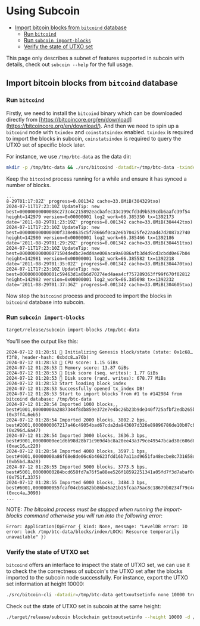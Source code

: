 # Using Subcoin

<!-- clap-markdown-toc -->

*   [Import bitcoin blocks from `bitcoind` database](#import-bitcoin-blocks-from-`bitcoind`-database)
    *   [Run `bitcoind`](#run-`bitcoind`)
    *   [Run `subcoin import-blocks`](#run-`subcoin-import-blocks`)
    *   [Verify the state of UTXO set](#verify-the-state-of-utxo-set)

<!-- /clap-markdown-toc -->

This page only describes a subnet of features supported in subcoin with details, check out `subcoin --help` for the full usage.

## Import bitcoin blocks from `bitcoind` database

### Run `bitcoind`

Firstly, we need to install the `bitcoind` binary which can be downloaded directly from [https://bitcoincore.org/en/download](https://bitcoincore.org/en/download/).
And then we need to spin up a `bitcoind` node with `txindex` and `coinstatsindex` enabled. `txindex` is required to import the blocks in subcoin, `coinstatsindex` is required
to query the UTXO set of specific block later.

For instance, we use `/tmp/btc-data` as the data dir:

<!-- TODO: specify the exact version of bitcoind we are using here. -->

```bash
mkdir -p /tmp/btc-data && ./src/bitcoind -datadir=/tmp/btc-data -txindex -coinstatsindex
```

Keep the `bitcoind` process running for a while and ensure it has synced a number of blocks.

```
...
8-29T01:17:02Z' progress=0.001342 cache=33.0MiB(304329txo)
2024-07-11T17:23:10Z UpdateTip: new best=00000000000008c273c4c215892eacbafec33c199cfd3d9b539cdb6aafc39f54 height=142979 version=0x00000001 log2_work=66.385350 tx=1392173 date='2011-08-29T01:23:19Z' progress=0.001342 cache=33.0MiB(304442txo)
2024-07-11T17:23:10Z UpdateTip: new best=000000000000000f338e8635c5f78666f0ca2e6b70425fe22aad47d2087a2740 height=142980 version=0x00000001 log2_work=66.385466 tx=1392186 date='2011-08-29T01:29:29Z' progress=0.001342 cache=33.0MiB(304451txo)
2024-07-11T17:23:10Z UpdateTip: new best=000000000000071504dedbc2edd4ae008aca9a6086afb3d4d9cd3cbdd0e67b04 height=142981 version=0x00000001 log2_work=66.385582 tx=1392218 date='2011-08-29T01:35:02Z' progress=0.001342 cache=33.0MiB(304470txo)
2024-07-11T17:23:10Z UpdateTip: new best=00000000000001c59463d1a0b6d70274ed4aea4cf757289363ff99f670f02812 height=142982 version=0x00000001 log2_work=66.385698 tx=1392232 date='2011-08-29T01:37:36Z' progress=0.001342 cache=33.0MiB(304605txo)
```

Now stop the `bitcoind` process and proceed to import the blocks in `bitcoind` database into subcoin.

### Run `subcoin import-blocks`

```bash
target/release/subcoin import-blocks /tmp/btc-data
```

You'll see the output like this:

```log
2024-07-12 01:28:51 🔨 Initializing Genesis block/state (state: 0x1c68…f3f8, header-hash: 0xbdc8…a76b)
2024-07-12 01:28:53 🏁 CPU score: 1.15 GiBs
2024-07-12 01:28:53 🏁 Memory score: 13.87 GiBs
2024-07-12 01:28:53 🏁 Disk score (seq. writes): 1.77 GiBs
2024-07-12 01:28:53 🏁 Disk score (rand. writes): 678.77 MiBs
2024-07-12 01:28:53 Start loading block_index
2024-07-12 01:28:53 Successfully opened tx_index DB!
2024-07-12 01:28:53 Start to import blocks from #1 to #142984 from bitcoind database: /tmp/btc-data
2024-07-12 01:28:54 Imported 1000 blocks,, best#1001,00000000a2887344f8db859e372e7e4bc26b23b9de340f725afbf2edb265b4c6 (0x3ff4…6eb5)
2024-07-12 01:28:54 Imported 2000 blocks, 3802.2 bps, best#2001,0000000067217a46c49054bad67cda2da943607d326e89896786de10b07cb7c0 (0x296d…6a47)
2024-07-12 01:28:54 Imported 3000 blocks, 3636.3 bps, best#3001,00000000ee1d6b98d28b71c969d4bc8a20ee43a379ce49547bcad30c606d8845 (0xac16…c220)
2024-07-12 01:28:54 Imported 4000 blocks, 3597.1 bps, best#4001,00000000a86f68e8de06c6b46623fdd16b7a11ad9651fa48ecbe8c731658dc06 (0xb5bd…8a28)
2024-07-12 01:28:55 Imported 5000 blocks, 3773.5 bps, best#5001,00000000284bcd658fd7a76f5a88ee526f18592251341a05fd7f3d7abaf0c3ec (0x751f…3375)
2024-07-12 01:28:55 Imported 6000 blocks, 3484.3 bps, best#6001,0000000055fcaf04cb9a82bb86b46a21b15fcaa75ac8c18679b0234f79c4c615 (0xcc4a…3090)
...
```

<div class="warning">

NOTE: _The bitcoind process must be stopped when running the import-blocks command otherwise you will run into the following error_:

```text
Error: Application(OpError { kind: None, message: "LevelDB error: IO error: lock /tmp/btc-data/blocks/index/LOCK: Resource temporarily unavailable" })
```

</div>

### Verify the state of UTXO set

`bitcoind` offers an interface to inspect the state of UTXO set, we can use it to check the the correctness of subcoin's the UTXO set after the blocks
imported to the subcoin node successfully. For instance, export the UTXO set information at height 10000:

```bash
./src/bitcoin-cli -datadir=/tmp/btc-data gettxoutsetinfo none 10000 true
```

Check out the state of UTXO set in subcoin at the same height:

```bash
./target/release/subcoin blockchain gettxoutsetinfo --height 10000 -d /tmp/subcoin-data
```
